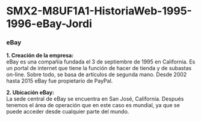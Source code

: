 # SMX2-M8UF1A1-HistoriaWeb-1995-1996-eBay-Jordi

### **eBay**

**1. Creación de la empresa:**  
eBay es una compañía fundada el 3 de septiembre de 1995 en California. Es un portal de internet que tiene la función de hacer de tienda y de subastas on-line. Sobre todo, se basa de artículos de segunda mano. 
Desde 2002 hasta 2015 eBay fue propietario de PayPal.  

**2. Ubicación eBay:**  
La sede central de eBay se encuentra en San José, California. Después tenemos el área de operación que en este caso es mundial, ya que se puede acceder desde cualquier parte del mundo.
